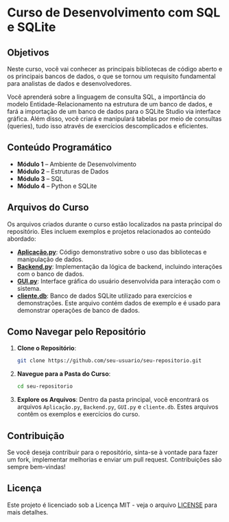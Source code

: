 # Curso de Desenvolvimento com SQL e SQLite

## Objetivos

Neste curso, você vai conhecer as principais bibliotecas de código aberto e os principais bancos de dados, o que se tornou um requisito fundamental para analistas de dados e desenvolvedores.

Você aprenderá sobre a linguagem de consulta SQL, a importância do modelo Entidade-Relacionamento na estrutura de um banco de dados, e fará a importação de um banco de dados para o SQLite Studio via interface gráfica. Além disso, você criará e manipulará tabelas por meio de consultas (queries), tudo isso através de exercícios descomplicados e eficientes.

## Conteúdo Programático

- **Módulo 1** – Ambiente de Desenvolvimento
- **Módulo 2** – Estruturas de Dados
- **Módulo 3** – SQL
- **Módulo 4** – Python e SQLite

## Arquivos do Curso

Os arquivos criados durante o curso estão localizados na pasta principal do repositório. Eles incluem exemplos e projetos relacionados ao conteúdo abordado:

- **[Aplicação.py](./Aplicação.py)**: Código demonstrativo sobre o uso das bibliotecas e manipulação de dados.
- **[Backend.py](./Backend.py)**: Implementação da lógica de backend, incluindo interações com o banco de dados.
- **[GUI.py](./GUI.py)**: Interface gráfica do usuário desenvolvida para interação com o sistema.
- **[cliente.db](./cliente.db)**: Banco de dados SQLite utilizado para exercícios e demonstrações. Este arquivo contém dados de exemplo e é usado para demonstrar operações de banco de dados.

## Como Navegar pelo Repositório

1. **Clone o Repositório**:
   ```bash
   git clone https://github.com/seu-usuario/seu-repositorio.git
   ```

2. **Navegue para a Pasta do Curso**:
   ```bash
   cd seu-repositorio
   ```

3. **Explore os Arquivos**:
   Dentro da pasta principal, você encontrará os arquivos `Aplicação.py`, `Backend.py`, `GUI.py` e `cliente.db`. Estes arquivos contêm os exemplos e exercícios do curso.

## Contribuição

Se você deseja contribuir para o repositório, sinta-se à vontade para fazer um fork, implementar melhorias e enviar um pull request. Contribuições são sempre bem-vindas!

## Licença

Este projeto é licenciado sob a Licença MIT - veja o arquivo [LICENSE](LICENSE) para mais detalhes.
